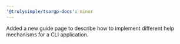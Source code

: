 ```yaml
---
'@trulysimple/tsargp-docs': minor
---
```


Added a new guide page to describe how to implement different help mechanisms for a CLI application.

